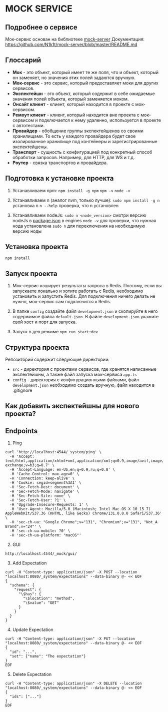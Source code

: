 # MOCK SERVICE

## Подробнее о сервисе

Мок-сервис основан на библиотеке [mock-server](https://github.com/N1k1t/mock-server)
Документация: https://github.com/N1k1t/mock-server/blob/master/README.md

## Глоссарий

- **Мок** - это объект, который имеет те же поля, что и объект, который он заменяет, но значения этих полей задаются вручную.
- **Мок-сервис** - это сервис, который предоставляет моки для других сервисов.
- **Экспектейшн** - это объект, который содержит в себе ожидаемые значения полей объекта, который заменяется моком.
- **Онсайт клиент** - клиент, который находится в проекте с мок-сервисом.
- **Ремоут клиент** - клиент, который находится вне проекта с мок-сервисом и подключается к нему удаленно, используется в проекте с автотестами.
- **Провайдер** - обобщение группы экспектейшенов со своими хранилищами. То есть у каждого провайдера будет свое изолированное хранилище под контейнеры и зарегистрированные экспектейшены.
- **Транспорт** - сущность с конфигурацией под конкретный способ обработки запросов. Например, для HTTP, для WS и т.д.
- **Роутер** - связка транспортов и провайдера.

## Подготовка к установке проекта

1. Устанавливаем npm:
   `npm install -g npm`
   `npm -v`
   `node -v`

2. Устанавливаем n (аналог nvm, только лучше):
   `sudo npm install -g n` установка n
   `n --help` проверка, что n установлен

3. Устанавливаем nodeJs:
   `sudo n <node_version>` смотри версию nodeJs в [package.json](./package.json) в engines
   `node -v` для проверки, что нужная нода установлена
   `sudo n` для переключения на необходимую версию ноды

## Установка проекта

`npm install`

## Запуск проекта

1. Мок-сервис кэширует результаты запроса в Redis. Поэтому, если вы запускаете локально и хотите работать с Redis,
   необходимо установить и запустить Redis. Для подключения ничего делать не нужно, мок-сервис сам подключится к Redis.

2. В папке `config` создайте файл `development.json` и скопируйте в него содержимое файла `default.json`. В файле `development.json`
   укажите свой хост и порт для запуска.
3. Запуск в дев режиме `npm run start:dev`

## Структура проекта

Репозиторий содержит следующие директории:

- `src` - директория с проектами сервисов, где хранятся написанные экспектейшны, а также файл запуска мок-сервиса `app.ts`
- `config` - директория с конфигурационными файлами, файл `development.json` необходимо создать вручную, файл находится в .gitignore

## Как добавить экспектейшны для нового проекта?

## Endpoints

1. Ping

```
curl 'http://localhost:4544/_system/ping' \
  -H 'Accept: text/html,application/xhtml+xml,application/xml;q=0.9,image/avif,image/webp,image/apng,*/*;q=0.8,application/signed-exchange;v=b3;q=0.7' \
  -H 'Accept-Language: en-US,en;q=0.9,ru;q=0.8' \
  -H 'Cache-Control: max-age=0' \
  -H 'Connection: keep-alive' \
  -H 'Cookie: segid=segment%3A1' \
  -H 'Sec-Fetch-Dest: document' \
  -H 'Sec-Fetch-Mode: navigate' \
  -H 'Sec-Fetch-Site: none' \
  -H 'Sec-Fetch-User: ?1' \
  -H 'Upgrade-Insecure-Requests: 1' \
  -H 'User-Agent: Mozilla/5.0 (Macintosh; Intel Mac OS X 10_15_7) AppleWebKit/537.36 (KHTML, like Gecko) Chrome/131.0.0.0 Safari/537.36' \
  -H 'sec-ch-ua: "Google Chrome";v="131", "Chromium";v="131", "Not_A Brand";v="24"' \
  -H 'sec-ch-ua-mobile: ?0' \
  -H 'sec-ch-ua-platform: "macOS"'
```

2. GUI

```
http://localhost:4544/_mock/gui/
```

3. Add Expectation

```
curl -H "Content-type: application/json" -X POST --location "localhost:8080/_system/expectations" --data-binary @- << EOF
{
  "schema": {
    "request": {
      "\$has": {
        "\$location": "method",
        "\$value": "GET"
      }
    }
  }
}
```

4. Update Expectation

```
curl -H "Content-type: application/json" -X PUT --location "localhost:8080/_system/expectations" --data-binary @- << EOF
{
  "id": "...",
  "set": {"name": "The expectation"}
}
EOF
```

5. Delete Expectation

```
curl -H "Content-type: application/json" -X DELETE --location "localhost:8080/_system/expectations" --data-binary @- << EOF
{
  "ids": ["..."]
}
EOF
```
